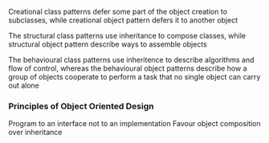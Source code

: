 Creational class patterns defer some part of the object creation to subclasses, while creational object pattern defers it to another object

The structural class patterns use inheritance to compose classes, while structural object pattern describe ways to assemble objects

The behavioural class patterns use inheritence to describe algorithms and flow of control, whereas the behavioural object patterns describe how a group of objects cooperate to perform a task that no single object can carry out alone

### Principles of Object Oriented Design
Program to an interface not to an implementation
Favour object composition over inheritance
